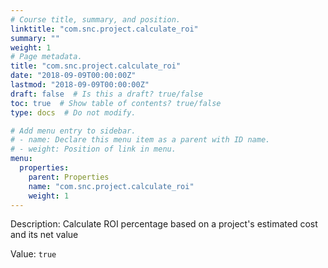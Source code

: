 ```yaml
---
# Course title, summary, and position.
linktitle: "com.snc.project.calculate_roi"
summary: ""
weight: 1
# Page metadata.
title: "com.snc.project.calculate_roi"
date: "2018-09-09T00:00:00Z"
lastmod: "2018-09-09T00:00:00Z"
draft: false  # Is this a draft? true/false
toc: true  # Show table of contents? true/false
type: docs  # Do not modify.

# Add menu entry to sidebar.
# - name: Declare this menu item as a parent with ID name.
# - weight: Position of link in menu.
menu:
  properties:
    parent: Properties
    name: "com.snc.project.calculate_roi"
    weight: 1
---
```


Description: Calculate ROI percentage based on a project's estimated cost and its net value


Value: `true`